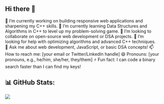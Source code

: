 ## Hi there 👋

🔭 I’m currently working on building responsive web applications and sharpening my C++ skills.
🌱 I’m currently learning Data Structures and Algorithms in C++ to level up my problem-solving game.
👯 I’m looking to collaborate on open-source web development or DSA projects.
🤔 I’m looking for help with optimizing algorithms and advanced C++ techniques.
💬 Ask me about web development, JavaScript, or basic DSA concepts!
📫 How to reach me: [your email or Twitter/LinkedIn handle]
😄 Pronouns: [your pronouns, e.g., he/him, she/her, they/them]
⚡ Fun fact: I can code a binary search faster than I can find my keys!

## 📊 GitHub Stats:

![](https://github-readme-stats.vercel.app/api/top-langs/?username=sumancpp&theme=calm&hide_border=false&include_all_commits=true&count_private=true&layout=compact)

<!--
**sumancpp/sumancpp** is a ✨ _special_ ✨ repository because its `README.md` (this file) appears on your GitHub profile.

Here are some ideas to get you started:

- 🔭 I’m currently working on ...
- 🌱 I’m currently learning ...
- 👯 I’m looking to collaborate on ...
- 🤔 I’m looking for help with ...
- 💬 Ask me about ...
- 📫 How to reach me: ...
- 😄 Pronouns: ...
- ⚡ Fun fact: ...
-->
